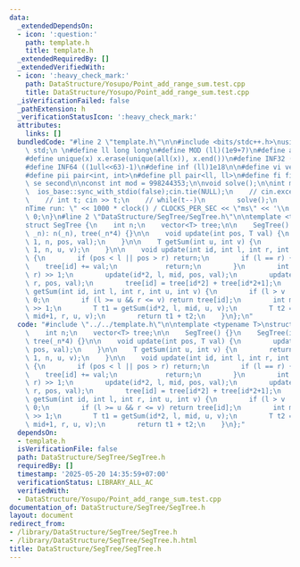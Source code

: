 ```yaml
---
data:
  _extendedDependsOn:
  - icon: ':question:'
    path: template.h
    title: template.h
  _extendedRequiredBy: []
  _extendedVerifiedWith:
  - icon: ':heavy_check_mark:'
    path: DataStructure/Yosupo/Point_add_range_sum.test.cpp
    title: DataStructure/Yosupo/Point_add_range_sum.test.cpp
  _isVerificationFailed: false
  _pathExtension: h
  _verificationStatusIcon: ':heavy_check_mark:'
  attributes:
    links: []
  bundledCode: "#line 2 \"template.h\"\n\n#include <bits/stdc++.h>\nusing namespace\
    \ std;\n \n#define ll long long\n#define MOD (ll)(1e9+7)\n#define all(x) (x).begin(),(x).end()\n\
    #define unique(x) x.erase(unique(all(x)), x.end())\n#define INF32 ((1ull<<31)-1)\n\
    #define INF64 ((1ull<<63)-1)\n#define inf (ll)1e18\n\n#define vi vector<int>\n\
    #define pii pair<int, int>\n#define pll pair<ll, ll>\n#define fi first\n#define\
    \ se second\n\nconst int mod = 998244353;\n\nvoid solve();\n\nint main(){\n  \
    \  ios_base::sync_with_stdio(false);cin.tie(NULL);\n    // cin.exceptions(cin.failbit);\n\
    \    // int t; cin >> t;\n    // while(t--)\n        solve();\n    cerr << \"\\\
    nTime run: \" << 1000 * clock() / CLOCKS_PER_SEC << \"ms\" << '\\n';\n    return\
    \ 0;\n}\n#line 2 \"DataStructure/SegTree/SegTree.h\"\n\ntemplate <typename T>\n\
    struct SegTree {\n    int n;\n    vector<T> tree;\n\n    SegTree() {}\n    SegTree(int\
    \ _n): n(_n), tree(_n*4) {}\n\n    void update(int pos, T val) {\n        update(1,\
    \ 1, n, pos, val);\n    }\n\n    T getSum(int u, int v) {\n        return getSum(1,\
    \ 1, n, u, v);\n    }\n\n    void update(int id, int l, int r, int pos, T val)\
    \ {\n        if (pos < l || pos > r) return;\n        if (l == r) {\n        \
    \    tree[id] += val;\n            return;\n        }\n        int mid = (l +\
    \ r) >> 1;\n        update(id*2, l, mid, pos, val);\n        update(id*2+1, mid+1,\
    \ r, pos, val);\n        tree[id] = tree[id*2] + tree[id*2+1];\n    }\n\n    T\
    \ getSum(int id, int l, int r, int u, int v) {\n        if (l > v || r < u) return\
    \ 0;\n        if (l >= u && r <= v) return tree[id];\n        int mid = (l + r)\
    \ >> 1;\n        T t1 = getSum(id*2, l, mid, u, v);\n        T t2 = getSum(id*2+1,\
    \ mid+1, r, u, v);\n        return t1 + t2;\n    }\n};\n"
  code: "#include \"../../template.h\"\n\ntemplate <typename T>\nstruct SegTree {\n\
    \    int n;\n    vector<T> tree;\n\n    SegTree() {}\n    SegTree(int _n): n(_n),\
    \ tree(_n*4) {}\n\n    void update(int pos, T val) {\n        update(1, 1, n,\
    \ pos, val);\n    }\n\n    T getSum(int u, int v) {\n        return getSum(1,\
    \ 1, n, u, v);\n    }\n\n    void update(int id, int l, int r, int pos, T val)\
    \ {\n        if (pos < l || pos > r) return;\n        if (l == r) {\n        \
    \    tree[id] += val;\n            return;\n        }\n        int mid = (l +\
    \ r) >> 1;\n        update(id*2, l, mid, pos, val);\n        update(id*2+1, mid+1,\
    \ r, pos, val);\n        tree[id] = tree[id*2] + tree[id*2+1];\n    }\n\n    T\
    \ getSum(int id, int l, int r, int u, int v) {\n        if (l > v || r < u) return\
    \ 0;\n        if (l >= u && r <= v) return tree[id];\n        int mid = (l + r)\
    \ >> 1;\n        T t1 = getSum(id*2, l, mid, u, v);\n        T t2 = getSum(id*2+1,\
    \ mid+1, r, u, v);\n        return t1 + t2;\n    }\n};"
  dependsOn:
  - template.h
  isVerificationFile: false
  path: DataStructure/SegTree/SegTree.h
  requiredBy: []
  timestamp: '2025-05-20 14:35:59+07:00'
  verificationStatus: LIBRARY_ALL_AC
  verifiedWith:
  - DataStructure/Yosupo/Point_add_range_sum.test.cpp
documentation_of: DataStructure/SegTree/SegTree.h
layout: document
redirect_from:
- /library/DataStructure/SegTree/SegTree.h
- /library/DataStructure/SegTree/SegTree.h.html
title: DataStructure/SegTree/SegTree.h
---
```

